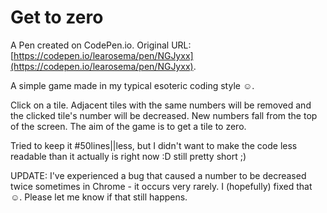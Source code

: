 # Get to zero

A Pen created on CodePen.io. Original URL: [https://codepen.io/learosema/pen/NGJyxx](https://codepen.io/learosema/pen/NGJyxx).

A simple game made in my typical esoteric coding style ☺. 

Click on a tile. Adjacent tiles with the same numbers will be removed and the clicked tile's number will be decreased. New numbers fall from the top of the screen. The aim of the game is to get a tile to zero.  

Tried to keep it #50lines||less, but I didn't want to make the code less readable than it actually is right now :D still pretty short ;)

UPDATE:  I've experienced a bug that caused a number to be decreased twice sometimes  in Chrome - it occurs very rarely. I (hopefully) fixed that ☺. Please let me know if that still happens.